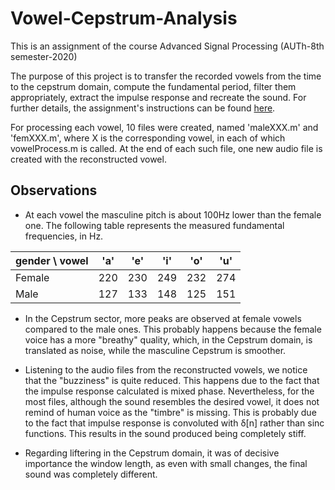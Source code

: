 # Vowel-Cepstrum-Analysis
This is an assignment of the course Advanced Signal Processing (AUTh-8th semester-2020)

The purpose of this project is to transfer the recorded vowels from the time to the cepstrum domain, compute the fundamental period, filter them appropriately, extract the impulse response and recreate the sound. For further details, the assignment's instructions can be found [here](https://github.com/vassomak/Vowel-Cepstrum-Analysis/blob/main/PTES_2020_ex4.pdf).

For processing each vowel, 10 files were created, named
'maleXXX.m' and 'femXXX.m', where X is the corresponding vowel, in each of which
vowelProcess.m is called. At the end of each such file, one new audio file is created
with the reconstructed vowel.


## Observations 

* At each vowel the masculine pitch is about 100Hz lower than the female one. The following
table represents the measured fundamental frequencies, in Hz.

gender \ vowel  | 'a'   | 'e' | 'i' | 'o' | 'u'     
-------------   | ----  | ----|---- |---- |----
Female          | 220   | 230 | 249 | 232 | 274
Male            | 127   | 133 | 148 | 125 | 151

* In the Cepstrum sector, more peaks are observed at
female vowels compared to the male ones. This probably happens because the
female voice has a more "breathy" quality, which, in the 
Cepstrum domain, is translated as noise, while the masculine Cepstrum is smoother.

* Listening to the audio files from the reconstructed vowels, we notice that
the "buzziness" is quite reduced. This happens due to the fact that the impulse
response calculated is mixed phase. Nevertheless, for the most 
files, although the sound resembles the desired vowel, it does not remind of human
voice as the "timbre" is missing. This is probably due to the fact that
impulse response is convoluted with δ[n] rather than sinc functions. This results in the sound produced being completely
stiff.

* Regarding liftering in the Cepstrum domain, it was of decisive importance
the window length, as even with small changes, the final sound was completely different.
